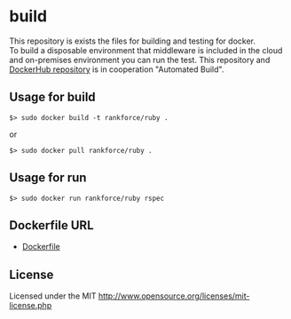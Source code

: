 # build
This repository is exists the files for building and testing for docker.  
To build a disposable environment that middleware is included in the cloud and on-premises environment you can run the test. This repository and [DockerHub repository](https://hub.docker.com/u/rankforce/) is in cooperation "Automated Build".

## Usage for build
```shell
$> sudo docker build -t rankforce/ruby .
```

or

```shell
$> sudo docker pull rankforce/ruby .
```

## Usage for run
```shell
$> sudo docker run rankforce/ruby rspec
```
## Dockerfile URL
* [Dockerfile](https://github.com/rankforce/build/blob/master/ruby/Dockerfile)

## License
Licensed under the MIT
http://www.opensource.org/licenses/mit-license.php
